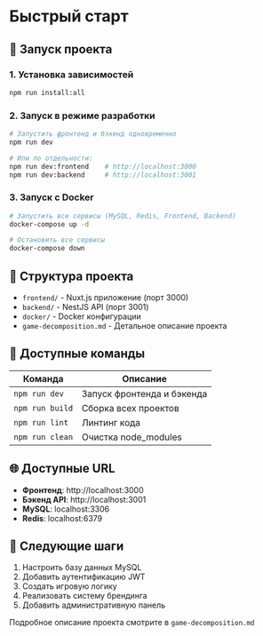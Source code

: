 # Быстрый старт

## 🚀 Запуск проекта

### 1. Установка зависимостей
```bash
npm run install:all
```

### 2. Запуск в режиме разработки
```bash
# Запустить фронтенд и бэкенд одновременно
npm run dev

# Или по отдельности:
npm run dev:frontend    # http://localhost:3000
npm run dev:backend     # http://localhost:3001
```

### 3. Запуск с Docker
```bash
# Запустить все сервисы (MySQL, Redis, Frontend, Backend)
docker-compose up -d

# Остановить все сервисы
docker-compose down
```

## 📁 Структура проекта

- `frontend/` - Nuxt.js приложение (порт 3000)
- `backend/` - NestJS API (порт 3001)
- `docker/` - Docker конфигурации
- `game-decomposition.md` - Детальное описание проекта

## 🔧 Доступные команды

| Команда | Описание |
|---------|----------|
| `npm run dev` | Запуск фронтенда и бэкенда |
| `npm run build` | Сборка всех проектов |
| `npm run lint` | Линтинг кода |
| `npm run clean` | Очистка node_modules |

## 🌐 Доступные URL

- **Фронтенд**: http://localhost:3000
- **Бэкенд API**: http://localhost:3001
- **MySQL**: localhost:3306
- **Redis**: localhost:6379

## 📝 Следующие шаги

1. Настроить базу данных MySQL
2. Добавить аутентификацию JWT
3. Создать игровую логику
4. Реализовать систему брендинга
5. Добавить административную панель

Подробное описание проекта смотрите в `game-decomposition.md`

